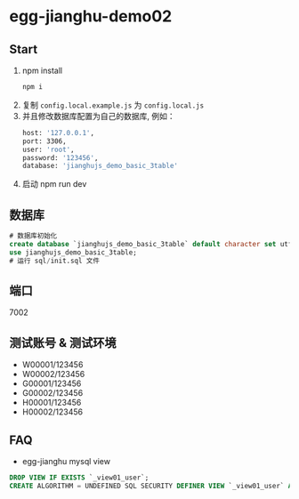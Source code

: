 # egg-jianghu-demo02

## Start

1. npm install
   ```bash
   npm i
   ```
2. 复制 `config.local.example.js` 为 `config.local.js`
3. 并且修改数据库配置为自己的数据库, 例如：
   ```bash
   host: '127.0.0.1',
   port: 3306,
   user: 'root',
   password: '123456',
   database: 'jianghujs_demo_basic_3table'
   ```
4. 启动 npm run dev

## 数据库

```sql
# 数据库初始化
create database `jianghujs_demo_basic_3table` default character set utf8mb4 collate utf8mb4_bin;
use jianghujs_demo_basic_3table;
# 运行 sql/init.sql 文件
```

## 端口

7002

## 测试账号 & 测试环境

- W00001/123456
- W00002/123456
- G00001/123456
- G00002/123456
- H00001/123456
- H00002/123456

## FAQ

- egg-jianghu mysql view
```sql
DROP VIEW IF EXISTS `_view01_user`;
CREATE ALGORITHM = UNDEFINED SQL SECURITY DEFINER VIEW `_view01_user` AS select * from `_user`;
```
